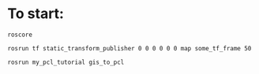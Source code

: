 # To start:

```console
roscore
```
```console
rosrun tf static_transform_publisher 0 0 0 0 0 0 map some_tf_frame 50
```
```console
rosrun my_pcl_tutorial gis_to_pcl
```
